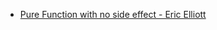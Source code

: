 * [Pure Function with no side effect - Eric Elliott](https://medium.com/javascript-scene/master-the-javascript-interview-what-is-a-pure-function-d1c076bec976)
